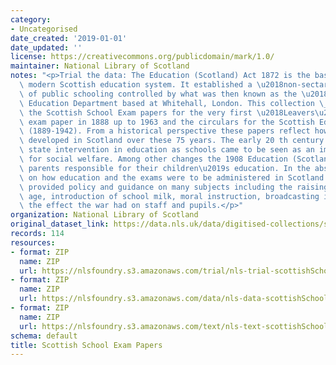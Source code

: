 ```yaml
---
category:
- Uncategorised
date_created: '2019-01-01'
date_updated: ''
license: https://creativecommons.org/publicdomain/mark/1.0/
maintainer: National Library of Scotland
notes: "<p>Trial the data: The Education (Scotland) Act 1872 is the basis for the\
  \ modern Scottish education system. It established a \u2018non-sectarian\u2019 network\
  \ of public schooling controlled by what was then known as the \u2018Scotch\u2019\
  \ Education Department based at Whitehall, London. This collection \_consists of\
  \ the Scottish School Exam papers for the very first \u2018Leavers\u2019 certificate\
  \ exam paper in 1888 up to 1963 and the circulars for the Scottish Education Department\
  \ (1889-1942). From a historical perspective these papers reflect how education\
  \ developed in Scotland over these 75 years. The early 20 th century saw increased\
  \ state intervention in education as schools came to be seen as an important agency\
  \ for social welfare. Among other changes the 1908 Education (Scotland) Act made\
  \ parents responsible for their children\u2019s education. In the absence of regulations\
  \ on how education and the exams were to be administered in Scotland the circulars\
  \ provided policy and guidance on many subjects including the raising of the school\
  \ age, introduction of school milk, moral instruction, broadcasting in schools and\
  \ the effect the war had on staff and pupils.</p>"
organization: National Library of Scotland
original_dataset_link: https://data.nls.uk/data/digitised-collections/scottish-exams/
records: 114
resources:
- format: ZIP
  name: ZIP
  url: https://nlsfoundry.s3.amazonaws.com/trial/nls-trial-scottishSchoolExams.zip
- format: ZIP
  name: ZIP
  url: https://nlsfoundry.s3.amazonaws.com/data/nls-data-scottishSchoolExams.zip
- format: ZIP
  name: ZIP
  url: https://nlsfoundry.s3.amazonaws.com/text/nls-text-scottishSchoolExams.zip
schema: default
title: Scottish School Exam Papers
---
```

